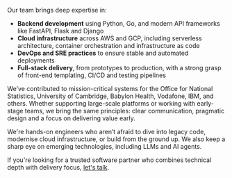 

Our team brings deep expertise in:

* **Backend development** using Python, Go, and modern API frameworks like FastAPI, Flask and Django
* **Cloud infrastructure** across AWS and GCP, including serverless architecture, container orchestration and infrastructure as code
* **DevOps and SRE practices** to ensure stable and automated deployments
* **Full-stack delivery**, from prototypes to production, with a strong grasp of front-end templating, CI/CD and testing pipelines

We’ve contributed to mission-critical systems for the Office for National Statistics, University of Cambridge, Babylon Health, Vodafone, IBM, and others. Whether supporting large-scale platforms or working with early-stage teams, we bring the same principles: clear communication, pragmatic design and a focus on delivering value early.

We're hands-on engineers who aren’t afraid to dive into legacy code, modernise cloud infrastructure, or build from the ground up. We also keep a sharp eye on emerging technologies, including LLMs and AI agents.

If you're looking for a trusted software partner who combines technical depth with delivery focus, [let's talk](/contact-us).